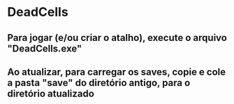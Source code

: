 # DeadCells

## Para jogar (e/ou criar o atalho), execute o arquivo "DeadCells.exe"

## Ao atualizar, para carregar os saves, copie e cole a pasta "save" do diretório antigo, para o diretório atualizado
